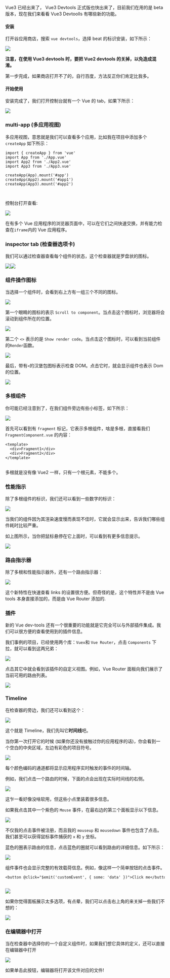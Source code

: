 

Vue3 已经出来了， Vue3 Devtools 正式版也快出来了，目前我们在用的是 beta 版本，现在我们来看看 Vue3 Devtoolls 有哪些新的功能。

#### 安装

打开谷应用商店，搜索 `vue devtools`，选择 beat 的标识安装，如下所示：

![](https://mmbiz.qpic.cn/mmbiz_png/LDPLltmNy578TcTW92eH34oC0KZvgCvqmfbnRlmCR6nh2HDu2A34oa4TZNxJxWV4oicodRP7FB8rbbWQvsbXY2w/640?wx_fmt=png)

**注意，在使用 Vue3 devtools 时，要把 Vue2 devtools 的关掉，以免造成混淆。**

第一步完成，如果商店打开不了的，自行百度，方法反正你们肯定比我多。

#### 开始使用

安装完成了，我们打开控制台就有一个 Vue 的 tab，如果下所示：

![](https://mmbiz.qpic.cn/mmbiz_png/LDPLltmNy578TcTW92eH34oC0KZvgCvqa8IAz4BNKrbmV5L2attA5ziaLXAHuqRIibcJMfaz1f0aDMB7HTn2l19w/640?wx_fmt=png)

### multi-app (多应用视图)

多应用视图，意思就是我们可以查看多个应用，比如我在项目中添加多个 `createApp` 如下所示：

```
import { createApp } from 'vue'
import App from './App.vue'
import App2 from './App2.vue'
import App3 from './App3.vue'

createApp(App).mount('#app')
createApp(App2).mount('#app1')
createApp(App3).mount('#app2')



```

控制台打开查看:

![](https://mmbiz.qpic.cn/mmbiz_png/LDPLltmNy578TcTW92eH34oC0KZvgCvqjWIWsl6iaqpD0Z1XLqrR2LQHavTg2j5UYJ0r5ia8ApkicjysOGYTpcqCQ/640?wx_fmt=png)

在有多个 Vue 应用程序的浏览器页面中，可以在它们之间快速交换，并有能力检查在`iframe`内的 Vue 应用程序。

### inspector tab (检查器选项卡)

我们可以通过检查器查看每个组件的状态，这个检查器就是罗盘状的图标。

![](https://mmbiz.qpic.cn/mmbiz_png/LDPLltmNy578TcTW92eH34oC0KZvgCvqVcwKAppcicUzAVVNewgIH2sKUHY1icTdTOzyzVZtay5dp7lxWC7FR7bA/640?wx_fmt=png)![](https://mmbiz.qpic.cn/mmbiz_gif/LDPLltmNy578TcTW92eH34oC0KZvgCvqzE1bvNUoZlFELjsGU5kd2XgtjcvIOqMLPpbsUdeM7r0ENsI2mUUUTg/640?wx_fmt=gif)

### 组件操作图标

当选择一个组件时，会看到右上方有一组三个不同的图标。

![](https://mmbiz.qpic.cn/mmbiz_png/LDPLltmNy578TcTW92eH34oC0KZvgCvqy4otj3syJB31uVh8Uze9Z1ibj85GibKI6HxJ9nfoXe9bv4rCQDWap8ibw/640?wx_fmt=png)

第一个眼睛的图标的表示 `Scroll to component`。当点击这个图标时，浏览器将会滚动到组件所在的位置。

![](https://mmbiz.qpic.cn/mmbiz_gif/LDPLltmNy578TcTW92eH34oC0KZvgCvqlMxUhBj2K0dhvneg4gPc2DNSbegOibzPdROiaDudd9X2eqHZia1FdPgDQ/640?wx_fmt=gif)

第二个 `<>` 表示的是 `Show render code`。当点击这个图标时，可以看到当前组件的`Render`函数。

![](https://mmbiz.qpic.cn/mmbiz_gif/LDPLltmNy578TcTW92eH34oC0KZvgCvqpTvDDjB0COSAzaSfThfYOzQIGPpB3nAUNDqjlbcjgYMQtFG8juZX1g/640?wx_fmt=gif)

最后，带有`<`的汉堡包图标表示检查 DOM。点击它时，就会显示组件也表示 Dom 的位置。

![](https://mmbiz.qpic.cn/mmbiz_gif/LDPLltmNy578TcTW92eH34oC0KZvgCvqp3ndCBzbggLh1NEB9GIWAlYxeJlIeDDtKgicZ4MM8fL5icicUsZSWatmg/640?wx_fmt=gif)

### 多根组件

你可能已经注意到了，在我们组件旁边有些小标签，如下所示：

![](https://mmbiz.qpic.cn/mmbiz_png/LDPLltmNy578TcTW92eH34oC0KZvgCvqqpbFeBdZIEU4KkGY9tiaLyeQDTvJpCUTwjMU0frlGu1bkRiaxT0ysxRg/640?wx_fmt=png)

首先可以看到有 `fragment` 标记，它表示多根组件，啥是多根，直接看我们`FragmentComponent.vue` 的内容：

```
<template>
  <div>Fragment1</div>
  <div>Fragment2</div>
</template>


```

多根就是没有像 Vue2 一样，只有一个根元素，不能多个。

### 性能指示

除了多根组件的标识，我们还可以看到一些数字的标识：

![](https://mmbiz.qpic.cn/mmbiz_png/LDPLltmNy578TcTW92eH34oC0KZvgCvqmicCYhA0OfIDpN3VK7ocFV4ARJs6teJ9tjxZNe92qQ9Mp5RiblzwLDOQ/640?wx_fmt=png)

当我们的组件因为其渲染速度慢而表现不佳时，它就会显示出来，告诉我们哪些组件耗时比较严重。

如上图所示，当你把鼠标悬停在它上面时，可以看到有更多信息提示。

![](https://mmbiz.qpic.cn/mmbiz_png/LDPLltmNy578TcTW92eH34oC0KZvgCvq3M0NvEMja3fibzEEdRSfvySEbD2zRBgd0IGTjJM8mMlLH8rJgjIycEQ/640?wx_fmt=png)

### 路由指示器

除了多根和性能指示器外，还有一个路由指示器：

![](https://mmbiz.qpic.cn/mmbiz_png/LDPLltmNy578TcTW92eH34oC0KZvgCvqjqVZ36OBXJicOWOibXp98hjau1niafHo18kwtAzYU4vSNY2UAod2ywqRw/640?wx_fmt=png)

这个新特性在快速查看 links 的设置很方便。但奇怪的是，这个特性并不是由 Vue tools 本身直接添加的，而是由 Vue Router 添加的.

### 插件

新的 Vue dev-tools 还有一个很重要的功能就是它完全可以与外部插件集成。我们可以很方便的查看使用到的插件信息。

我们事例的项目，已经使用两个库：`Vuex`和 `Vue Router`，点击 `Components` 下拉，就可以看到这两兄弟：

![](https://mmbiz.qpic.cn/mmbiz_png/LDPLltmNy578TcTW92eH34oC0KZvgCvqEr15SHnRnbPew5icJqicXHQh4WIMwlicuKGtbMTEH8eBRcxwU42MmE7hQ/640?wx_fmt=png)

点击其它中就会看到该插件的自定义视图。例如，Vue Router 面板向我们展示了当前可用的路由列表。

![](https://mmbiz.qpic.cn/mmbiz_png/LDPLltmNy578TcTW92eH34oC0KZvgCvqxZFGKvn0UCy8v3oARR0DV4fOq4bI8TDlLNia4jkwZbgkO88RzO2RGxw/640?wx_fmt=png)

### Timeline

在检查器的旁边，我们还可以看到这个：

![](https://mmbiz.qpic.cn/mmbiz_png/LDPLltmNy578TcTW92eH34oC0KZvgCvqJh5cf0fN7zquQo2VWkzVwdhdS4tsgX4ibgulBVO6qKORe1ficYepuApw/640?wx_fmt=png)

这个就是 Timeline，我们先叫它**时间线**吧。

当你第一次打开它的时候 (如果你还没有接触过你的应用程序的话)，你会看到一个空白的中央区域，左边有彩色的项目符号。

![](https://mmbiz.qpic.cn/mmbiz_png/LDPLltmNy578TcTW92eH34oC0KZvgCvqwKZJ4dicz61qRbsteMlbHenhOtqErp3dUOmBGjy0gqrSNQ9o000jmsw/640?wx_fmt=png)

每个颜色编码的通道都将显示应用程序实时触发的事件的时间轴。

例如，我们点击一个路由的时候，下面的点会出现在实际时间线的右侧。

![](https://mmbiz.qpic.cn/mmbiz_png/LDPLltmNy578TcTW92eH34oC0KZvgCvqDddszRrk4ID5qdibrEbXuwcyhiatOcxte6RPZGxdLovIO0VG4q8NOibyA/640?wx_fmt=png)

这乍一看好像没啥软用，但这些小点里装着很多信息。

如果我点击其中一个紫色的 `Mouse` 事件，在最右边的第三个面板显示以下信息。

![](https://mmbiz.qpic.cn/mmbiz_png/LDPLltmNy578TcTW92eH34oC0KZvgCvq2cIElbgR5m5wTb4wu0EV80UGrOfUxJFntNcZH4RUg1btndAXtuQZ1g/640?wx_fmt=png)

不仅我的点击事件被注册，而且我的 `mouseup` 和 `mousedown` 事件也包含了点击。我们甚至可以获得鼠标事件捕获的 `x` 和 `y` 坐标。

蓝色的圈表示路由的信息，点击蓝色的圈就可以看到路由的详细信息。如下所示：

![](https://mmbiz.qpic.cn/mmbiz_png/LDPLltmNy578TcTW92eH34oC0KZvgCvqtUgxxpeU4RlvetSYlz8ZfWxSWxu7tnGhc9NJ7Hmo4L3N0HGIehIy1A/640?wx_fmt=png)

组件事件也会显示完整的有效载荷信息。例如，像这样一个简单按钮的点击事件。

```
<button @click="$emit('customEvent', { some: 'data' })">Click me</button>


```

![](https://mmbiz.qpic.cn/mmbiz_png/LDPLltmNy578TcTW92eH34oC0KZvgCvqtPPicvgwOQaU35zj6qMatbHV41FaRX1icnFaLTlYxGZE6PqBzD98icOuw/640?wx_fmt=png)

如果你觉得面板展示太多选项，有点晕，我们可以点击右上角的来关掉一些我们不想的：

![](https://mmbiz.qpic.cn/mmbiz_png/LDPLltmNy578TcTW92eH34oC0KZvgCvq2rd9SRIcibcOFC81Qck6glzyU3RVA5c5uiczN96HwXMeWaaJQuALG1gw/640?wx_fmt=png)

### 在编辑器中打开

当在检查器中选择你的一个自定义组件时，如果我们想它具体的定义，还可以直接在编辑器中打开

![](https://mmbiz.qpic.cn/mmbiz_png/LDPLltmNy578TcTW92eH34oC0KZvgCvqfr70ic8Pmx4WibfprQSIXkQlma72BRyQU9UCtRGp7IrajckXHcZynic1w/640?wx_fmt=png)

如果单击此按钮，编辑器将打开该文件对应的文件!

